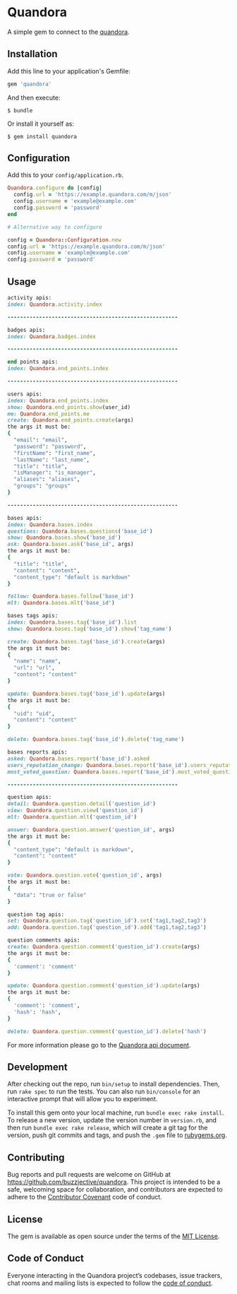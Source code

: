 # Quandora

A simple gem to connect to the [quandora](https://www.quandora.com/).

## Installation

Add this line to your application's Gemfile:

```ruby
gem 'quandora'
```

And then execute:

    $ bundle

Or install it yourself as:

    $ gem install quandora


## Configuration

Add this to your `config/application.rb`.

```ruby
Quandora.configure do |config|
  config.url = 'https://example.quandora.com/m/json'
  config.username = 'example@example.com'
  config.password = 'password'
end

# Alternative way to configure

config = Quandora::Configuration.new
config.url = 'https://example.quandora.com/m/json'
config.username = 'example@example.com'
config.password = 'password'
```

## Usage

```ruby
activity apis:
index: Quandora.activity.index

------------------------------------------------------

badges apis:
index: Quandora.badges.index

------------------------------------------------------

end points apis:
index: Quandora.end_points.index

------------------------------------------------------

users apis:
index: Quandora.end_points.index
show: Quandora.end_points.show(user_id)
me: Quandora.end_points.me
create: Quandora.end_points.create(args)
the args it must be:
{
  "email": "email",
  "password": "password",
  "firstName": "first_name",
  "lastName": "last_name",
  "title": "title",
  "isManager": "is_manager",
  "aliases": "aliases",
  "groups": "groups"
}

------------------------------------------------------

bases apis:
index: Quandora.bases.index
questions: Quandora.bases.questions('base_id')
show: Quandora.bases.show('base_id')
ask: Quandora.bases.ask('base_id', args)
the args it must be:
{
  "title": "title",
  "content": "content",
  "content_type": "default is markdown"
}

follow: Quandora.bases.follow('base_id')
mlt: Quandora.bases.mlt('base_id')

bases tags apis:
index: Quandora.bases.tag('base_id').list
show: Quandora.bases.tag('base_id').show('tag_name')

create: Quandora.bases.tag('base_id').create(args)
the args it must be:
{
  "name": "name",
  "url": "url",
  "content": "content"
}

update: Quandora.bases.tag('base_id').update(args)
the args it must be:
{
  "uid": "uid",
  "content": "content"
}

delete: Quandora.bases.tag('base_id').delete('tag_name')

bases reports apis:
asked: Quandora.bases.report('base_id').asked
users_reputation_change: Quandora.bases.report('base_id').users_reputation_change
most_voted_question: Quandora.bases.report('base_id').most_voted_question

------------------------------------------------------

question apis:
detail: Quandora.question.detail('question_id')
view: Quandora.question.view('question_id')
mlt: Quandora.question.mlt('question_id')

answer: Quandora.question.answer('question_id', args)
the args it must be:
{
  "content_type": "default is markdown",
  "content": "content"
}

vote: Quandora.question.vote('question_id', args)
the args it must be:
{
  "data": "true or false"
}

question tag apis:
set: Quandora.question.tag('question_id').set('tag1,tag2,tag3')
add: Quandora.question.tag('question_id').add('tag1,tag2,tag3')

question comments apis:
create: Quandora.question.comment('question_id').create(args)
the args it must be:
{
  'comment': 'comment'
}

update: Quandora.question.comment('question_id').update(args)
the args it must be:
{
  'comment': 'comment',
  'hash': 'hash',
}

delete: Quandora.question.comment('question_id').delete('hash')
```

For more information please go to the [Quandora api
document](https://www.quandora.com/quandora-rest-api-documentation/).

## Development

After checking out the repo, run `bin/setup` to install dependencies.
Then, run `rake spec` to run the tests. You can also run `bin/console`
for an interactive prompt that will allow you to experiment.

To install this gem onto your local machine, run `bundle exec rake
install`. To release a new version, update the version number in
`version.rb`, and then run `bundle exec rake release`, which will create
a git tag for the version, push git commits and tags, and push the
`.gem` file to [rubygems.org](https://rubygems.org).

## Contributing

Bug reports and pull requests are welcome on GitHub at
https://github.com/buzzjective/quandora. This project is intended to be
a safe, welcoming space for collaboration, and contributors are expected
to adhere to the [Contributor Covenant](http://contributor-covenant.org)
code of conduct.

## License

The gem is available as open source under the terms of the [MIT
License](https://opensource.org/licenses/MIT).

## Code of Conduct

Everyone interacting in the Quandora project’s codebases, issue
trackers, chat rooms and mailing lists is expected to follow the [code
of
conduct](https://github.com/buzzjective/quandora/blob/master/CODE_OF_CONDUCT.md).
